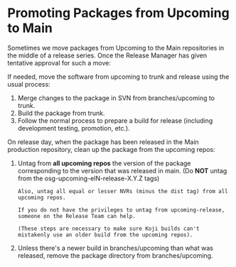 Promoting Packages from Upcoming to Main
========================================

Sometimes we move packages from Upcoming to the Main repositories in the middle of a release series. Once the Release Manager has given tentative approval for such a move:

If needed, move the software from upcoming to trunk and release using the usual process:

1. Merge changes to the package in SVN from branches/upcoming to trunk.
2. Build the package from trunk.
3. Follow the normal process to prepare a build for release (including development testing, promotion, etc.).

On release day, when the package has been released in the Main production repository, clean up the package from the upcoming repos:

1. Untag from **all upcoming repos** the version of the package corresponding to the version that was released in main. (Do **NOT** untag from the osg-upcoming-elN-release-X.Y.Z tags)

       Also, untag all equal or lesser NVRs (minus the dist tag) from all upcoming repos.

       If you do not have the privileges to untag from upcoming-release, someone on the Release Team can help.

       (These steps are necessary to make sure Koji builds can't mistakenly use an older build from the upcoming repos).

2. Unless there's a newer build in branches/upcoming than what was released, remove the package directory from branches/upcoming.


